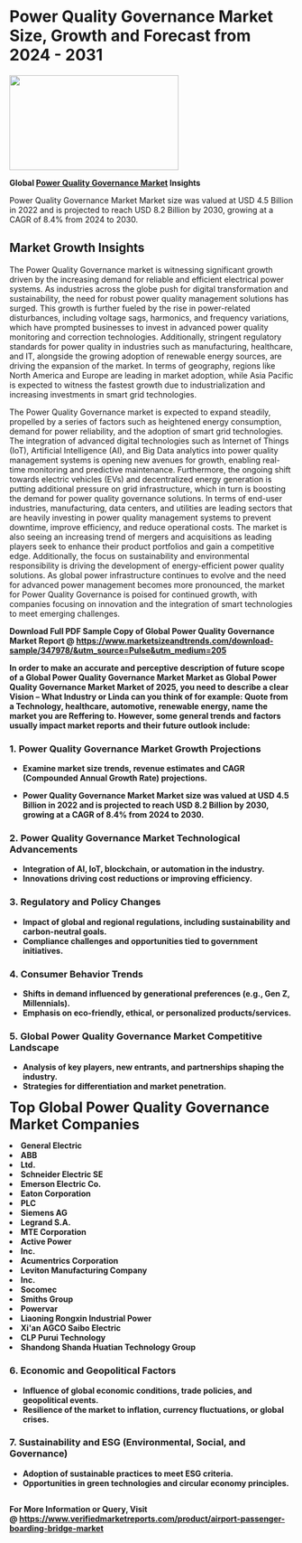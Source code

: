 <H1>Power Quality Governance Market Size, Growth and Forecast from 2024 - 2031</H1><img class="aligncenter size-medium wp-image-584254" src="https://thirdeyenews.in/wp-content/uploads/2024/09/Global-Market-Research-300x168.jpeg" alt="" width="300" height="168" /><p><strong>Global&nbsp;<a href="https://www.marketsizeandtrends.com/download-sample/347978/&amp;utm_source=Pulse&amp;utm_medium=205">Power Quality Governance Market</a> Insights</strong></p><p>Power Quality Governance Market Market size was valued at USD 4.5 Billion in 2022 and is projected to reach USD 8.2 Billion by 2030, growing at a CAGR of 8.4% from 2024 to 2030.</p><p><h2>Market Growth Insights</h2> <p>The Power Quality Governance market is witnessing significant growth driven by the increasing demand for reliable and efficient electrical power systems. As industries across the globe push for digital transformation and sustainability, the need for robust power quality management solutions has surged. This growth is further fueled by the rise in power-related disturbances, including voltage sags, harmonics, and frequency variations, which have prompted businesses to invest in advanced power quality monitoring and correction technologies. Additionally, stringent regulatory standards for power quality in industries such as manufacturing, healthcare, and IT, alongside the growing adoption of renewable energy sources, are driving the expansion of the market. In terms of geography, regions like North America and Europe are leading in market adoption, while Asia Pacific is expected to witness the fastest growth due to industrialization and increasing investments in smart grid technologies.</p> <p><strong></strong></p> <p>The Power Quality Governance market is expected to expand steadily, propelled by a series of factors such as heightened energy consumption, demand for power reliability, and the adoption of smart grid technologies. The integration of advanced digital technologies such as Internet of Things (IoT), Artificial Intelligence (AI), and Big Data analytics into power quality management systems is opening new avenues for growth, enabling real-time monitoring and predictive maintenance. Furthermore, the ongoing shift towards electric vehicles (EVs) and decentralized energy generation is putting additional pressure on grid infrastructure, which in turn is boosting the demand for power quality governance solutions. In terms of end-user industries, manufacturing, data centers, and utilities are leading sectors that are heavily investing in power quality management systems to prevent downtime, improve efficiency, and reduce operational costs. The market is also seeing an increasing trend of mergers and acquisitions as leading players seek to enhance their product portfolios and gain a competitive edge. Additionally, the focus on sustainability and environmental responsibility is driving the development of energy-efficient power quality solutions. As global power infrastructure continues to evolve and the need for advanced power management becomes more pronounced, the market for Power Quality Governance is poised for continued growth, with companies focusing on innovation and the integration of smart technologies to meet emerging challenges.</p> <p><strong></p><p><span class=""><strong>Download Full PDF Sample Copy of Global Power Quality Governance Market Report</strong> @ <a href="https://www.marketsizeandtrends.com/download-sample/347978/&amp;utm_source=Pulse&amp;utm_medium=205" target="_blank">https://www.marketsizeandtrends.com/download-sample/347978/&amp;utm_source=Pulse&amp;utm_medium=205</a></span></p><p>In order to make an accurate and perceptive description of future scope of a Global&nbsp;Power Quality Governance Market Market as Global&nbsp;Power Quality Governance Market Market of 2025, you need to describe a clear Vision &ndash; What Industry or Linda can you think of for example: Quote from a Technology, healthcare, automotive, renewable energy, name the market you are Reffering to. However, some general trends and factors usually impact market reports and their future outlook include:</p><h3>1.&nbsp;<strong>Power Quality Governance Market Growth Projections</strong></h3><ul><li>Examine market size trends, revenue estimates and CAGR (Compounded Annual Growth Rate) projections.</li><li><p>Power Quality Governance Market Market size was valued at USD 4.5 Billion in 2022 and is projected to reach USD 8.2 Billion by 2030, growing at a CAGR of 8.4% from 2024 to 2030.</p></li></ul><h3>2.&nbsp;<strong>Power Quality Governance Market Technological Advancements</strong></h3><ul><li>Integration of AI, IoT, blockchain, or automation in the industry.</li><li>Innovations driving cost reductions or improving efficiency.</li></ul><h3>3.&nbsp;<strong>Regulatory and Policy Changes</strong></h3><ul><li>Impact of global and regional regulations, including sustainability and carbon-neutral goals.</li><li>Compliance challenges and opportunities tied to government initiatives.</li></ul><h3>4.&nbsp;<strong>Consumer Behavior Trends</strong></h3><ul><li>Shifts in demand influenced by generational preferences (e.g., Gen Z, Millennials).</li><li>Emphasis on eco-friendly, ethical, or personalized products/services.</li></ul><h3>5.&nbsp;<strong>Global Power Quality Governance Market Competitive Landscape</strong></h3><ul><li>Analysis of key players, new entrants, and partnerships shaping the industry.</li><li>Strategies for differentiation and market penetration.</li></ul><p data-pm-slice="1 1 []"><span style="color: inherit; font-family: inherit; font-size: 25px;">Top Global Power Quality Governance Market Companies</span></p><div class="" data-test-id=""><p><li>General Electric</li><li> ABB</li><li> Ltd.</li><li> Schneider Electric SE</li><li> Emerson Electric Co.</li><li> Eaton Corporation</li><li> PLC</li><li> Siemens AG</li><li> Legrand S.A.</li><li> MTE Corporation</li><li> Active Power</li><li> Inc.</li><li> Acumentrics Corporation</li><li> Leviton Manufacturing Company</li><li> Inc.</li><li> Socomec</li><li> Smiths Group</li><li> Powervar</li><li> Liaoning Rongxin Industrial Power</li><li> Xi'an AGCO Saibo Electric</li><li> CLP Purui Technology</li><li> Shandong Shanda Huatian Technology Group</li></p></div><h3>6.&nbsp;<strong>Economic and Geopolitical Factors</strong></h3><ul><li>Influence of global economic conditions, trade policies, and geopolitical events.</li><li>Resilience of the market to inflation, currency fluctuations, or global crises.</li></ul><h3>7.&nbsp;<strong>Sustainability and ESG (Environmental, Social, and Governance)</strong></h3><ul><li>Adoption of sustainable practices to meet ESG criteria.</li><li>Opportunities in green technologies and circular economy principles.</li></ul><h2><strong style="font-size: 14px;">For More Information or Query, Visit @&nbsp;</strong><a style="background-color: #ffffff; font-size: 14px;" href="https://www.marketsizeandtrends.com/report/power-quality-governance-market/" target="_blank">https://www.verifiedmarketreports.com/product/airport-passenger-boarding-bridge-market</a></h2>
